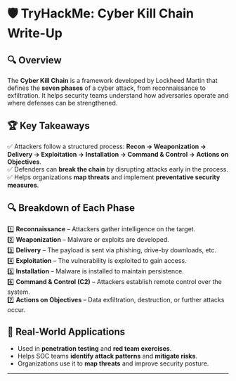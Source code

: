 # 🛡️ TryHackMe: Cyber Kill Chain Write-Up  

## 🔍 Overview  
The **Cyber Kill Chain** is a framework developed by Lockheed Martin that defines the **seven phases** of a cyber attack, from reconnaissance to exfiltration. It helps security teams understand how adversaries operate and where defenses can be strengthened.  

## 🏆 Key Takeaways  
✅ Attackers follow a structured process: **Recon → Weaponization → Delivery → Exploitation → Installation → Command & Control → Actions on Objectives**.  
✅ Defenders can **break the chain** by disrupting attacks early in the process.  
✅ Helps organizations **map threats** and implement **preventative security measures**.  

## 🔍 Breakdown of Each Phase  
1️⃣ **Reconnaissance** – Attackers gather intelligence on the target.  
2️⃣ **Weaponization** – Malware or exploits are developed.  
3️⃣ **Delivery** – The payload is sent via phishing, drive-by downloads, etc.  
4️⃣ **Exploitation** – The vulnerability is exploited to gain access.  
5️⃣ **Installation** – Malware is installed to maintain persistence.  
6️⃣ **Command & Control (C2)** – Attackers establish remote control over the system.  
7️⃣ **Actions on Objectives** – Data exfiltration, destruction, or further attacks occur.  

## 📌 Real-World Applications  
- Used in **penetration testing** and **red team exercises**.  
- Helps SOC teams **identify attack patterns** and **mitigate risks**.  
- Organizations use it to **map threats** and improve security posture.  

---

